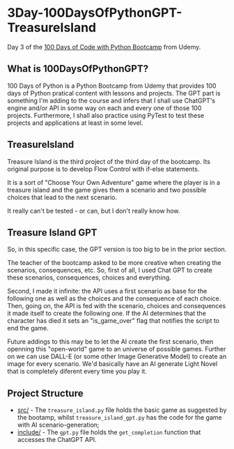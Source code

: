 # 3Day-100DaysOfPythonGPT-TreasureIsland
Day 3 of the [100 Days of Code with Python Bootcamp](https://www.udemy.com/course/100-days-of-code/) from Udemy.

## What is 100DaysOfPythonGPT?

100 Days of Python is a Python Bootcamp from Udemy that provides 100 days of Python pratical content with lessons and projects. The GPT part is something I'm adding to the course and infers that I shall use ChatGPT's engine and/or API in some way on each and every one of those 100 projects. Furthermore, I shall also practice using PyTest to test these projects and applications at least in some level.

## TreasureIsland

Treasure Island is the third project of the third day of the bootcamp. Its original purpose is to develop Flow Control with if-else statements.

It is a sort of "Choose Your Own Adventure" game where the player is in a treasure island and the game gives them a scenario and two possible choices that lead to the next scenario.

It really can't be tested - or can, but I don't really know how.

## Treasure Island GPT

So, in this specific case, the GPT version is too big to be in the prior section. 

The teacher of the bootcamp asked to be more creative when creating the scenarios, consequences, etc. So, first of all, I used Chat GPT to create these scenarios, consequences, choices and everything.

Second, I made it infinite: the API uses a first scenario as base for the following one as well as the choices and the consequence of each choice. Then, going on, the API is fed with the scenario, choices and consequences it made itself to create the following one. If the AI determines that the character has died it sets an "is_game_over" flag that notifies the script to end the game.

Future addings to this may be to let the AI create the first scenario, then openning this "open-world" game to an universe of possible games. Further on we can use DALL-E (or some other Image Generative Model) to create an image for every scenario. We'd basically have an AI generate Light Novel that is completely diferent every time you play it.


## Project Structure

 - [src/](src/) - The `treasure_island.py` file holds the basic game as suggested by the bootamp, whilst `treasure_island_gpt.py` has the code for the game with AI scenario-generation;
 - [include/](include/) - The `gpt.py` file holds the `get_completion` function that accesses the ChatGPT API. 
